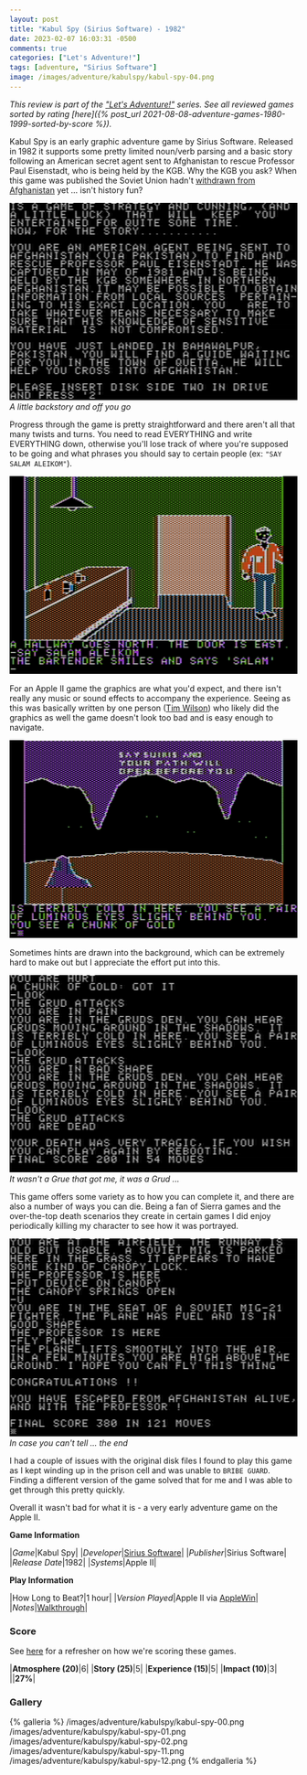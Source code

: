 ```yaml
---
layout: post
title: "Kabul Spy (Sirius Software) - 1982"
date: 2023-02-07 16:03:31 -0500
comments: true
categories: ["Let's Adventure!"]
tags: [adventure, "Sirius Software"]
image: /images/adventure/kabulspy/kabul-spy-04.png
---
```

_This review is part of the ["Let's Adventure!"](https://www.alexbevi.com/categories/let-s-adventure/) series. See all reviewed games sorted by rating [here]({% post_url 2021-08-08-adventure-games-1980-1999-sorted-by-score %})._

Kabul Spy is an early graphic adventure game by Sirius Software. Released in 1982 it supports some pretty limited noun/verb parsing and a basic story following an American secret agent sent to Afghanistan to rescue Professor Paul Eisenstadt, who is being held by the KGB. Why the KGB you ask? When this game was published the Soviet Union hadn't [withdrawn from Afghanistan](https://en.wikipedia.org/wiki/Soviet_withdrawal_from_Afghanistan) yet ... isn't history fun?

![](/images/adventure/kabulspy/kabul-spy-05.png)
_A little backstory and off you go_

Progress through the game is pretty straightforward and there aren't all that many twists and turns. You need to read EVERYTHING and write EVERYTHING down, otherwise you'll lose track of where you're supposed to be going and what phrases you should say to certain people (ex: `"SAY SALAM ALEIKOM"`).

![](/images/adventure/kabulspy/kabul-spy-10.png)

For an Apple II game the graphics are what you'd expect, and there isn't really any music or sound effects to accompany the experience. Seeing as this was basically written by one person ([Tim Wilson](https://www.mobygames.com/developer/sheet/view/developerId,227522/)) who likely did the graphics as well the game doesn't look too bad and is easy enough to navigate.

![](/images/adventure/kabulspy/kabul-spy-13.png)

Sometimes hints are drawn into the background, which can be extremely hard to make out but I appreciate the effort put into this.

![](/images/adventure/kabulspy/kabul-spy-14.png)
_It wasn't a Grue that got me, it was a Grud ..._

This game offers some variety as to how you can complete it, and there are also a number of ways you can die. Being a fan of Sierra games and the over-the-top death scenarios they create in certain games I did enjoy periodically killing my character to see how it was portrayed.

![](/images/adventure/kabulspy/kabul-spy-03.png)
_In case you can't tell ... the end_

I had a couple of issues with the original disk files I found to play this game as I kept winding up in the prison cell and was unable to `BRIBE GUARD`. Finding a different version of the game solved that for me and I was able to get through this pretty quickly.

Overall it wasn't bad for what it is - a very early adventure game on the Apple II.

**Game Information**

|*Game*|Kabul Spy|
|*Developer*|[Sirius Software](https://en.wikipedia.org/wiki/Sirius_Software)|
|*Publisher*|Sirius Software|
|*Release Date*|1982|
|*Systems*|Apple II|

**Play Information**

|How Long to Beat?|1 hour|
|*Version Played*|Apple II via [AppleWin](https://github.com/AppleWin/AppleWin)|
|*Notes*|[Walkthrough](https://www.giantbomb.com/kabul-spy/3030-51336/guide/)|

### Score

See [here](https://www.alexbevi.com/blog/2021/07/28/adventure-games-1980-1999/#scoring) for a refresher on how we're scoring these games.

|**Atmosphere (20)**|6|
|**Story (25)**|5|
|**Experience (15)**|5|
|**Impact (10)**|3|
||**27%**|

### Gallery

{% galleria %}
/images/adventure/kabulspy/kabul-spy-00.png
/images/adventure/kabulspy/kabul-spy-01.png
/images/adventure/kabulspy/kabul-spy-02.png
/images/adventure/kabulspy/kabul-spy-11.png
/images/adventure/kabulspy/kabul-spy-12.png
{% endgalleria %}
